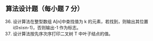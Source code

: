 ## 算法设计题（每小题 7 分）

36. 设计算法在整型数组 A[n]中查找值为 k 的元素，若找到，则输出其位置 i(0≤i≤n-1)，否则输出-1 作为标志。
37. 设计算法按先序次序打印二叉树 T 中叶子结点的值。
